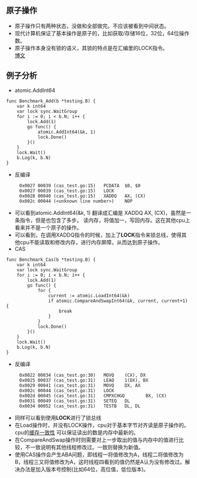 ## 原子操作
* 原子操作只有两种状态，没做和全部做完。不应该被看到中间状态。
* 现代计算机保证了基本操作是原子的，比如获取/存储16位，32位，64位操作数。  
* 原子操作本身没有锁的语义，其锁的特点是在汇编里的LOCK指令。  
[博文](https://zhuanlan.zhihu.com/p/26159285)
## 例子分析
* atomic.AddInt64
````
func Benchmark_Add(b *testing.B) {
	var k int64
	var lock sync.WaitGroup
	for i := 0; i < b.N; i++ {
		lock.Add(1)
		go func() {
			atomic.AddInt64(&k, 1)
			lock.Done()
		}()
	}
	lock.Wait()
	b.Log(k, b.N)
}
````
   * 反编译
   ````
        0x0027 00039 (cas_test.go:15)   PCDATA  $0, $0
        0x0027 00039 (cas_test.go:15)   LOCK
        0x0028 00040 (cas_test.go:15)   XADDQ   AX, (CX)
        0x002c 00044 (<unknown line number>)    NOP
   ````
   * 可以看到atomic.AddInt64(&k, 1) 翻译成汇编是 XADDQ   AX, (CX)，虽然是一条指令，但是也包含了多步。
   读内存，将值加一，写回内存。这在其他cpu上看来并不是一个原子的操作。
   * 可以看到，在调用XADDQ指令的时候，加上了**LOCK**指令来锁总线，使得其他cpu不能读取和修改内存，进行内存屏障，从而达到原子操作。
* CAS
````
func Benchmark_Cas(b *testing.B) {
	var k int64
	var lock sync.WaitGroup
	for i := 0; i < b.N; i++ {
		lock.Add(1)
		go func() {
			for {
				current := atomic.LoadInt64(&k)
				if atomic.CompareAndSwapInt64(&k, current, current+1) {
					break
				}
			}
			lock.Done()
		}()
	}
	lock.Wait()
	b.Log(k, b.N)
}
````
   * 反编译
   ````
        0x0022 00034 (cas_test.go:30)   MOVQ    (CX), DX
        0x0025 00037 (cas_test.go:31)   LEAQ    1(DX), BX
        0x0029 00041 (cas_test.go:31)   MOVQ    DX, AX
        0x002c 00044 (cas_test.go:31)   LOCK
        0x002d 00045 (cas_test.go:31)   CMPXCHGQ        BX, (CX)
        0x0031 00049 (cas_test.go:31)   SETEQ   DL
        0x0034 00052 (cas_test.go:31)   TESTB   DL, DL
   ````
   * 同样可以看到使用**LOCK**进行了锁总线
   * 在Load操作时，并没有LOCK操作，cpu对于基本字节对齐读是原子操作的。cpu的[缓存一致性](https://blog.csdn.net/mingwulipo/article/details/89845156) 可以保证读出的数是内存中最新的。
   * 在CompareAndSwap操作时则需要对上一步取出的值与内存中的值进行比较，不一致说明有其他线程修改过。一致则替换为新值。
   * 使用CAS操作会产生ABA问题，即线程一将值修改为A，线程二将值修改为B，线程三又将值修改为A，这时线程四看到的值仍然是A认为没有修改过。解决办法是加入版本号控制(比如64位，高位值，低位版本)。